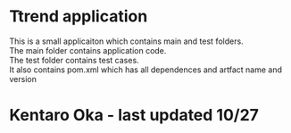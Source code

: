 # Ttrend application

This is a small applicaiton which contains main and test folders.  
The main folder contains application code.  
The test folder contains test cases.  
It also contains pom.xml which has all dependences and artfact name and version

# Kentaro Oka - last updated 10/27
